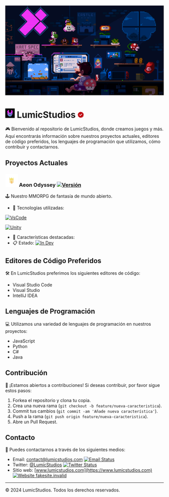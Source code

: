 [![Banner de LumicStudios](/Recursos/lumic-banner.gif)](https://www.lumicstudios.com)

# <img src="/Recursos/lumic-logo.png" width="30"> LumicStudios <img src="/Recursos/red-check.png" width="20">

🎮 Bienvenido al repositorio de LumicStudios, donde creamos juegos y más. Aquí encontrarás información sobre nuestros proyectos actuales, editores de código preferidos, los lenguajes de programación que utilizamos, cómo contribuir y contactarnos. 

## Proyectos Actuales

### <img src="/Recursos/aeon-logo.png" width="40"> Aeon Odyssey [![Versión](https://img.shields.io/badge/Version_0.0.1-green.svg)](https://GitHub.com/Naereen/StrapDown.js/graphs/commit-activity)
🕹️ Nuestro MMORPG de fantasía de mundo abierto.

- 🔧 Tecnologías utilizadas:
  
[![VsCode](https://img.shields.io/badge/Made_With_VsCode-green.svg)](https://GitHub.com/Naereen/StrapDown.js/graphs/commit-activity) 

[![Unity](https://img.shields.io/badge/Made_With_Unity-green.svg)](https://GitHub.com/Naereen/StrapDown.js/graphs/commit-activity)
  
- 🌟 Características destacadas: 
- 📋 Estado: [![In Dev](https://img.shields.io/badge/In_Dev-yes-green.svg)](https://GitHub.com/Naereen/StrapDown.js/graphs/commit-activity)

## Editores de Código Preferidos

🛠️ En LumicStudios preferimos los siguientes editores de código:

- Visual Studio Code
- Visual Studio
- IntelliJ IDEA

## Lenguajes de Programación

💻 Utilizamos una variedad de lenguajes de programación en nuestros proyectos:

- JavaScript
- Python
- C#
- Java

## Contribución

🚀 ¡Estamos abiertos a contribuciones! Si deseas contribuir, por favor sigue estos pasos:

1. Forkea el repositorio y clona tu copia.
2. Crea una nueva rama (`git checkout -b feature/nueva-caracteristica`).
3. Commit tus cambios (`git commit -am 'Añade nueva característica'`).
4. Push a la rama (`git push origin feature/nueva-caracteristica`).
5. Abre un Pull Request.

## Contacto

📧 Puedes contactarnos a través de los siguientes medios:

- Email: contact@lumicstudios.com [![Email Status](https://img.shields.io/badge/Email_Status-red.svg)](https://GitHub.com/Naereen/StrapDown.js/graphs/commit-activity)
- Twitter: [@LumicStudios](https://twitter.com/LumicStudios) [![Twitter Status](https://img.shields.io/badge/Twitter_Status_NONE-red.svg)](https://GitHub.com/Naereen/StrapDown.js/graphs/commit-activity)
- Sitio web: [www.lumicstudios.com](https://www.lumicstudios.com) [![Website fakesite.invalid](https://img.shields.io/website-up-down-green-red/http/fakesite.invalid.svg)](http://fakesite.invalid/)

---

© 2024 LumicStudios. Todos los derechos reservados. 
